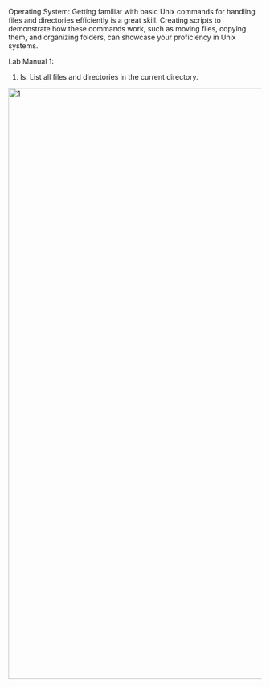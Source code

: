 Operating System:
Getting familiar with basic Unix commands for handling files and directories efficiently is a great skill. Creating scripts to demonstrate how these commands work, such as moving files, copying them, and organizing folders, can showcase your proficiency in Unix systems.

Lab Manual 1:

1. ls: List all files and directories in the current directory.
<img width="1175" alt="1" src="https://github.com/sakshikore16/OperatingSystem/assets/142594806/05f62eb2-8322-431d-8747-cca05abe6809">
